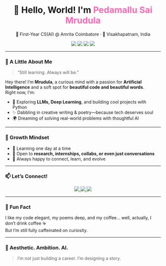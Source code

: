 <h1 align="center">👋 Hello, World! I'm <span style="color:#ff69b4;">Pedamallu Sai Mrudula</span></h1>
<p align="center">🌸 First-Year CS(AI) @ Amrita Coimbatore · 📍 Visakhapatnam, India</p>

<p align="center">
  <img src="https://img.shields.io/badge/Role-Student-blueviolet?style=for-the-badge&logo=bookstack" />
  <img src="https://img.shields.io/badge/Degree-B.Tech%20CS(AI)-ff69b4?style=for-the-badge&logo=graduation-cap" />
  <img src="https://img.shields.io/badge/Love-AI%20%26%20Poetry-ffb6c1?style=for-the-badge&logo=heart" />
  <img src="https://img.shields.io/badge/Location-Visakhapatnam-orange?style=for-the-badge&logo=location" />
</p>

---

### 🌷 A Little About Me

> “Still learning. Always will be.”  

Hey there! I’m **Mrudula**, a curious mind with a passion for **Artificial Intelligence** and a soft spot for **beautiful code and beautiful words**.  
Right now, I’m:

- 🧠 Exploring **LLMs, Deep Learning**, and building cool projects with Python  
- ✨ Dabbling in creative writing & poetry—because tech deserves soul  
- 🌍 Dreaming of solving real-world problems with thoughtful AI  

---

### 🌱 Growth Mindset

- 🎯 Learning one day at a time  
- 🤝 Open to **research, internships, collabs, or even just conversations**
- 💬 Always happy to connect, learn, and evolve

---

### 📫 Let’s Connect!

<p align="center">
  <a href="https://linkedin.com/in/sai-mrudula-pedamallu-1b44a3345">
    <img src="https://img.shields.io/badge/LinkedIn-Connect-blue?style=for-the-badge&logo=linkedin" />
  </a>
  <a href="mailto:mrudulasankar2007@gmail.com">
    <img src="https://img.shields.io/badge/Gmail-Send%20Mail-red?style=for-the-badge&logo=gmail" />
  </a>
  <a href="https://github.com/Mrudula-itsjuzme">
    <img src="https://img.shields.io/badge/GitHub-Mrudula--itsjuzme-333?style=for-the-badge&logo=github" />
  </a>
</p>

---

### 💖 Fun Fact

I like my code elegant, my poems deep, and my coffee… well, actually, I don’t drink coffee ☕  
But I’m still fully caffeinated on curiosity.

---

### 🌈 Aesthetic. Ambition. AI.

> I’m not just building a career. I’m designing a story.
